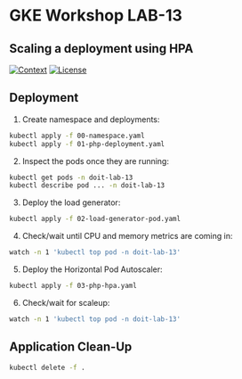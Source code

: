 # GKE Workshop LAB-13

## Scaling a deployment using HPA

[![Context](https://img.shields.io/badge/GKE%20Fundamentals-1-blue.svg)](#)
[![License](https://img.shields.io/badge/License-Apache%202.0-blue.svg)](https://opensource.org/licenses/Apache-2.0)

## Deployment

1. Create namespace and deployments:

```bash
kubectl apply -f 00-namespace.yaml
kubectl apply -f 01-php-deployment.yaml
```

2. Inspect the pods once they are running:

```bash
kubectl get pods -n doit-lab-13
kubectl describe pod ... -n doit-lab-13
```

3. Deploy the load generator:

```bash
kubectl apply -f 02-load-generator-pod.yaml
```

4. Check/wait until CPU and memory metrics are coming in:

```bash
watch -n 1 'kubectl top pod -n doit-lab-13'
```

5. Deploy the Horizontal Pod Autoscaler:

```bash
kubectl apply -f 03-php-hpa.yaml
```

6. Check/wait for scaleup:

```bash
watch -n 1 'kubectl top pod -n doit-lab-13'
```

## Application Clean-Up

```bash
kubectl delete -f .
```
